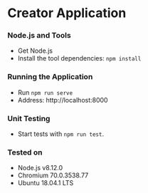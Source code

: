 # Creator Application

### Node.js and Tools

- Get Node.js
- Install the tool dependencies: `npm install`

### Running the Application
- Run `npm run serve`
- Address: http://localhost:8000

### Unit Testing
- Start tests with `npm run test`.

### Tested on
- Node.js v8.12.0
- Chromium 70.0.3538.77
- Ubuntu 18.04.1 LTS